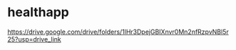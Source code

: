 # healthapp

https://drive.google.com/drive/folders/1lHr3DpejGBIXnvr0Mn2nfRzpvNBl5r25?usp=drive_link

